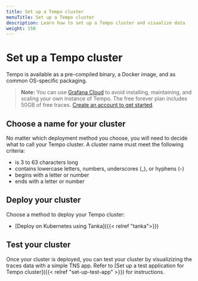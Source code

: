 ```yaml
---
title: Set up a Tempo cluster
menuTitle: Set up a Tempo cluster
description: Learn how to set up a Tempo cluster and visualize data
weight: 150
---
```


# Set up a Tempo cluster

Tempo is available as a pre-compiled binary, a Docker image, and as common OS-specific packaging.

> **Note:** You can use [Grafana Cloud](https://grafana.com/products/cloud/features/#cloud-traces) to avoid installing, maintaining, and scaling your own instance of Tempo. The free forever plan includes 50GB of free traces. [Create an account to get started](https://grafana.com/auth/sign-up/create-user?pg=docs-enterprise-traces&plcmt=in-text).

## Choose a name for your cluster

No matter which deployment method you choose, you will need to decide what to call your Tempo cluster.
A cluster name must meet the following criteria:

- is 3 to 63 characters long
- contains lowercase letters, numbers, underscores (_), or hyphens (-)
- begins with a letter or number
- ends with a letter or number

## Deploy your cluster

Choose a method to deploy your Tempo cluster:

<!-- - [Deploy on Linux]({{< relref "linux">}}) -->
- [Deploy on Kubernetes using Tanka]({{< relref "tanka">}})

## Test your cluster

Once your cluster is deployed, you can test your cluster by visualizizing the traces data with a simple TNS app. 
Refer to [Set up a test application for Tempo cluster]({{< relref "set-up-test-app" >}}) for instructions.